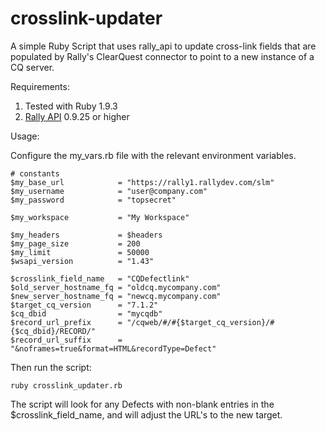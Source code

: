 crosslink-updater
=================

A simple Ruby Script that uses rally_api to update cross-link fields that are populated by Rally's ClearQuest connector to point to a new instance of a CQ server.

Requirements:

1. Tested with Ruby 1.9.3
2. [Rally API](https://rubygems.org/gems/rally_api) 0.9.25 or higher

Usage:

Configure the my_vars.rb file with the relevant environment variables.



    # constants
	$my_base_url            = "https://rally1.rallydev.com/slm"
	$my_username            = "user@company.com"
	$my_password            = "topsecret"
	
	$my_workspace           = "My Workspace"
	
	$my_headers             = $headers
	$my_page_size           = 200
	$my_limit               = 50000
	$wsapi_version          = "1.43"
	
	$crosslink_field_name   = "CQDefectlink"
	$old_server_hostname_fq = "oldcq.mycompany.com"
	$new_server_hostname_fq = "newcq.mycompany.com"
	$target_cq_version      = "7.1.2"
	$cq_dbid                = "mycqdb"
	$record_url_prefix      = "/cqweb/#/#{$target_cq_version}/#{$cq_dbid}/RECORD/"
	$record_url_suffix      = "&noframes=true&format=HTML&recordType=Defect"

Then run the script:

    ruby crosslink_updater.rb

The script will look for any Defects with non-blank entries in the $crosslink_field_name, and will adjust the URL's to the new target.